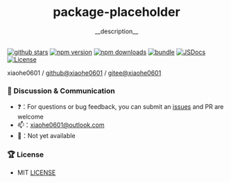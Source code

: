 <div align="center">
  <h1>package-placeholder</h1>
  <span>__description__</span>
</div>

<br>

[![github stars][github-stars-src]][github-stars-href]
[![npm version][npm-version-src]][npm-version-href]
[![npm downloads][npm-downloads-src]][npm-downloads-href]
[![bundle][bundle-src]][bundle-href]
[![JSDocs][jsdocs-src]][jsdocs-href]
[![License][license-src]][license-href]

xiaohe0601 / [github@xiaohe0601](https://github.com/xiaohe0601) / [gitee@xiaohe0601](https://gitee.com/xiaohe0601)

### 🐶 Discussion & Communication

- ❓：For questions or bug feedback, you can submit an [issues](https://github.com/xiaohe0601/package-placeholder/issues)
  and PR are welcome
- 📫：[xiaohe0601@outlook.com](mailto:xiaohe0601@outlook.com)
- 🐧：Not yet available

### 🏆 License

- MIT [LICENSE](./LICENSE)

[github-stars-src]: https://img.shields.io/github/stars/xiaohe0601/package-placeholder?style=flat&colorA=080f12&colorB=1fa669&logo=GitHub
[github-stars-href]: https://github.com/xiaohe0601/package-placeholder
[npm-version-src]: https://img.shields.io/npm/v/package-placeholder?style=flat&colorA=080f12&colorB=1fa669
[npm-version-href]: https://npmjs.com/package/package-placeholder
[npm-downloads-src]: https://img.shields.io/npm/dm/package-placeholder?style=flat&colorA=080f12&colorB=1fa669
[npm-downloads-href]: https://npmjs.com/package/package-placeholder
[bundle-src]: https://img.shields.io/bundlephobia/minzip/package-placeholder?style=flat&colorA=080f12&colorB=1fa669&label=minzip
[bundle-href]: https://bundlephobia.com/result?p=package-placeholder
[jsdocs-src]: https://img.shields.io/badge/jsdocs-reference-080f12?style=flat&colorA=080f12&colorB=1fa669
[jsdocs-href]: https://www.jsdocs.io/package/package-placeholder
[license-src]: https://img.shields.io/github/license/xiaohe0601/package-placeholder.svg?style=flat&colorA=080f12&colorB=1fa669
[license-href]: https://github.com/xiaohe0601/package-placeholder/blob/main/LICENSE